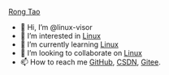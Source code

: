[Rong Tao](https://github.com/Rtoax)

- 👋 Hi, I’m @linux-visor
- 👀 I’m interested in [Linux](https://github.com/torvalds/linux)
- 🌱 I’m currently learning [Linux](https://github.com/torvalds/linux)
- 💞️ I’m looking to collaborate on [Linux](https://github.com/torvalds/linux)
- 📫 How to reach me [GitHub](https://github.com/Rtoax), [CSDN](https://rtoax.blog.csdn.net/), [Gitee](https://gitee.com/rtoax).

<!---
linux-visor/linux-visor is a ✨ special ✨ repository because its `README.md` (this file) appears on your GitHub profile.
You can click the Preview link to take a look at your changes.
--->

